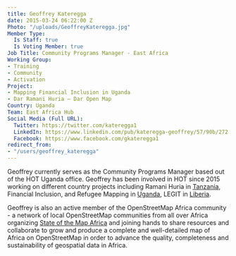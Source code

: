 ```yaml
---
title: Geoffrey Kateregga
date: 2015-03-24 06:22:00 Z
Photo: "/uploads/GeoffreyKateregga.jpg"
Member Type:
  Is Staff: true
  Is Voting Member: true
Job Title: Community Programs Manager - East Africa
Working Group:
- Training
- Community
- Activation
Project:
- Mapping Financial Inclusion in Uganda
- Dar Ramani Huria — Dar Open Map
Country: Uganda
Team: East Africa Hub
Social Media (Full URL):
  Twitter: https://twitter.com/kateregga1
  LinkedIn: https://www.linkedin.com/pub/kateregga-geoffrey/57/90b/272
  Facebook: https://www.facebook.com/gkateregga1
redirect_from:
- "/users/geoffrey_kateregga"
---
```


<p>Geoffrey currently serves as the Community Programs Manager based out of the HOT Uganda office. Geoffrey has been involved in HOT since 2015 working on different country projects including Ramani Huria in <a href="http://hotosm.org/where-we-work/tanzania">Tanzania</a>, Financial Inclusion, and Refugee Mapping in <a href="https://www.hotosm.org/where-we-work/uganda/">Uganda</a>, LEGIT in <a href="https://www.hotosm.org/where-we-work/liberia/">Liberia</a>.</p>

<p>Geoffrey is also an active member of the OpenStreetMap Africa community - a network of local OpenStreetMap communities from all over Africa organizing <a href="https://stateofthemap.africa/">State of the Map Africa</a> and joining hands to share resources and collaborate to grow and produce a complete and well-detailed map of Africa on OpenStreetMap in order to advance the quality, completeness and sustainability of geospatial data in Africa.</p>

